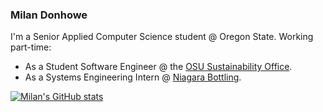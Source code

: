 ### Milan Donhowe

I'm a Senior Applied Computer Science student @ Oregon State.  Working part-time:
- As a Student Software Engineer @ the [OSU Sustainability Office](https://github.com/OSU-Sustainability-Office).
- As a Systems Engineering Intern @ [Niagara Bottling](https://www.niagarawater.com/).



[![Milan's GitHub stats](https://github-readme-stats.vercel.app/api?username=MilanDonhowe&show_icons=true&theme=gruvbox)](https://github.com/anuraghazra/github-readme-stats)



<!--
**MilanDonhowe/MilanDonhowe** is a ✨ _special_ ✨ repository because its `README.md` (this file) appears on your GitHub profile.

Here are some ideas to get you started:

- 🔭 I’m currently working on ...
- 🌱 I’m currently learning ...
- 👯 I’m looking to collaborate on ...
- 🤔 I’m looking for help with ...
- 💬 Ask me about ...
- 📫 How to reach me: ...
- 😄 Pronouns: ...
- ⚡ Fun fact: ...
-->
